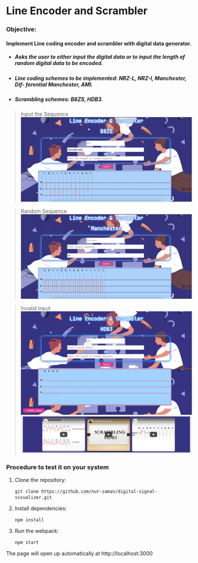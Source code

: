 # Line Encoder and Scrambler 
### Objective: 
#### Implement Line coding encoder and scrambler with digital data generator.

- ##### Asks the user to either input the digital data or to input the length of random digital data to be encoded.
- ##### Line coding schemes to be implemented: NRZ-L, NRZ-I, Manchester, Dif- ferential Manchester, AMI.
- ##### Scrambling schemes: B8ZS, HDB3.

> Input the Sequence 
![Input the Sequence](https://github.com/RakshitGupta621/Line-Encoder/blob/main/src/screenshots/input_the_sequence.png?raw=true )

> Random Sequence
![Random Sequence](https://github.com/RakshitGupta621/Line-Encoder/blob/main/src/screenshots/random_sequence.png?raw=true)

> Invalid Input
![Invalid Input](https://github.com/RakshitGupta621/Line-Encoder/blob/main/src/screenshots/invalid_sequence.png?raw=true)


### Procedure to test it on your system

1.  Clone the repository:

        git clone https://github.com/nur-zaman/digital-signal-visualizer.git

2.  Install dependencies:

        npm install

3.  Run the webpack:

        npm start

The page will open up automatically at http://localhost:3000 






